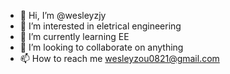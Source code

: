 - 👋 Hi, I’m @wesleyzjy
- 👀 I’m interested in eletrical engineering
- 🌱 I’m currently learning EE
- 💞️ I’m looking to collaborate on anything
- 📫 How to reach me wesleyzou0821@gmail.com

<!---
wesleyzjy/wesleyzjy is a ✨ special ✨ repository because its `README.md` (this file) appears on your GitHub profile.
You can click the Preview link to take a look at your changes.
--->
